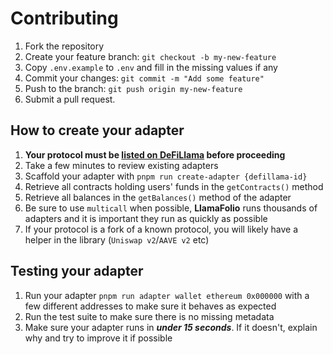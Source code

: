 # Contributing

1. Fork the repository
2. Create your feature branch: `git checkout -b my-new-feature`
3. Copy `.env.example` to `.env` and fill in the missing values if any
4. Commit your changes: `git commit -m "Add some feature"`
5. Push to the branch: `git push origin my-new-feature`
6. Submit a pull request.

## How to create your adapter

1. **Your protocol must be [listed on DeFiLlama](https://docs.llama.fi/list-your-project/submit-a-project) before proceeding**
2. Take a few minutes to review existing adapters
3. Scaffold your adapter with `pnpm run create-adapter {defillama-id}`
4. Retrieve all contracts holding users' funds in the `getContracts()` method
5. Retrieve all balances in the `getBalances()` method of the adapter
6. Be sure to use `multicall` when possible, **LlamaFolio** runs thousands of adapters and it is important they run as quickly as possible
7. If your protocol is a fork of a known protocol, you will likely have a helper in the library (`Uniswap v2`/`AAVE v2` etc)

## Testing your adapter

1. Run your adapter `pnpm run adapter wallet ethereum 0x000000` with a few different addresses to make sure it behaves as expected
2. Run the test suite to make sure there is no missing metadata
3. Make sure your adapter runs in ***under 15 seconds***. If it doesn't, explain why and try to improve it if possible
